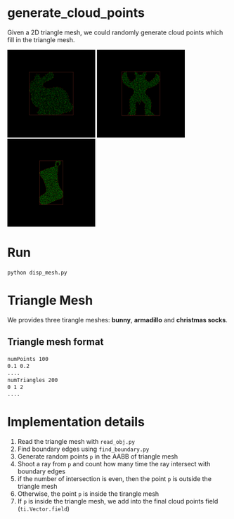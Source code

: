 # generate_cloud_points

Given a 2D triangle mesh, we could randomly generate cloud points which fill in the triangle mesh.

<img src="data/bunny.png" width="200">
<img src="data/armadillo.png" width="200">
<img src="data/socks.png" width="200">

# Run
`python disp_mesh.py`

# Triangle Mesh
We provides three tirangle meshes: **bunny**, **armadillo** and **christmas socks**.

## Triangle mesh format
```
numPoints 100
0.1 0.2
....
numTriangles 200
0 1 2
....
```

# Implementation details
1. Read the triangle mesh with `read_obj.py`
2. Find boundary edges using `find_boundary.py`
3. Generate random points `p` in the AABB of triangle mesh
4. Shoot a ray from `p` and count how many time the ray intersect with boundary edges
5. if the number of intersection is even, then the point `p` is outside the triangle mesh
6. Otherwise, the point `p` is inside the tirangle mesh
7. If `p` is inside the triangle mesh, we add into the final cloud points field (`ti.Vector.field`)

